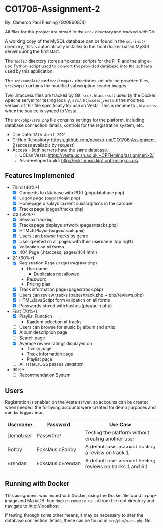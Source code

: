 # CO1706-Assignment-2
By: Cameron Paul Fleming (G20860874)

All files for this project are stored in the `src/` directory and tracked with Git.

A working copy of the MySQL database can be found in the `sql-init/` directory, this is automatically installed to the local
docker based MySQL server during the first start.

The `tools/` directory stores smoketest scripts for the PHP and the single-use Python script used to convert the provided database into
the schema used by this application.

The `src/samples/` and `src/images/` directories include the provided files, `src/svgs/` contains the modified subscription header images.

Two .htaccess files are tracked by Git, `src/.htaccess` is used by the Docker Apache server for testing locally, `src/.htaccess_vesta`
is the modified version of this file specifically for use on Vesta. This is rename to `.htaccess` when the source is synced to Vesta.

The `src/php/vars.php` file contains settings for the platform, including database connection details, controls for the registration system, etc.

- Due Date: `18th April 2021`
- GitHub Repository: https://github.com/nevexo-uni/CO1706-Assignment-2 (access available by request)
- Access - Both servers have the same database.
  - UCLan Vesta: https://vesta.uclan.ac.uk/~CPFleming/assignment-2/
  - As-developed build: http://ecksmusic.ldn1.cpfleming.co.uk/

## Features Implemented
- Third (40%+)
  - [X] Connects to database with PDO (php/database.php)
  - [X] Logon page (pages/login.php)
  - [X] Homepage displays current subscriptions in the carousel
  - [X] Tracks page (pages/tracks.php)
- 2:2 (50%+)
  - [X] Session tracking
  - [X] Tracks page displays artwork (pages/tracks.php)
  - [X] HTML5 Player (pages/track.php)
  - [X] Users can browse tracks by genre
  - [X] User greeted on all pages with their username (top right)
  - [X] Validation on all forms
  - [X] 404 Page (.htaccess, pages/404.html)
- 2:1 (60%+)
  - [X] Registration Page (pages/register.php)
    - Username
      - Duplicates not allowed
    - Password
    - Pricing plan
  - [X] Track information page (pages/track.php)
  - [X] Users can review tracks (pages/track.php + php/reviews.php)
  - [X] HTML/JavaScript form validation on all forms
  - [X] Passwords stored with hashes (php/auth.php)
- First (70%+)
  - [X] Playlist Function
    - Random selection of tracks
  - [ ] Users can browse for music by album and artist
  - [X] Album description page
  - [ ] Search page
  - [X] Average review ratings displayed on
    - Tracks page
    - Track information page
    - Playlist page
  - [ ] All HTML/CSS passes validation
- 90%+
  - [ ] Recommendation System

## Users
Registration is enabled on the Vesta server, so accounts can be created when needed,
the following accounts were created for demo purposes and can be logged into.

| Username | Password         | Use Case                                                  |
|----------|------------------|-----------------------------------------------------------|
| DemoUser | Passw0rd!        | Testing the platform without creating another user        |
| Bobby    | EcksMusicBobby   | A default user account holding a review on track 1        |
| Brendan  | EcksMusicBrendan | A default user account holding reviews on tracks 1 and 61 |

## Running with Docker
This assignment was tested with Docker, using the Dockerfile found in php-image and MariaDB. Run `docker-compose up -d`
from the root directory and navigate to http://localhost

If testing through some other means, it may be necessary to alter the database connection details, these can be found in 
`src/php/vars.php` file. 